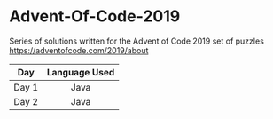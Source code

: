 # Advent-Of-Code-2019
Series of solutions written for the Advent of Code 2019 set of puzzles
https://adventofcode.com/2019/about

| Day           | Language Used     |
| ------------- |:-----------------:|
| Day 1         | Java              |
| Day 2         | Java              |
